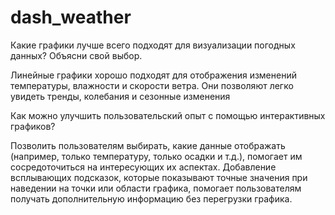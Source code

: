 # dash_weather

Какие графики лучше всего подходят для визуализации погодных данных? Объясни свой выбор.

 Линейные графики хорошо подходят для отображения изменений температуры, влажности и скорости ветра.
 Они позволяют легко увидеть тренды, колебания и сезонные изменения

Как можно улучшить пользовательский опыт с помощью интерактивных графиков?

Позволить пользователям выбирать, какие данные отображать (например, только температуру, только осадки и т.д.), помогает им сосредоточиться на интересующих их аспектах.
 Добавление всплывающих подсказок, которые показывают точные значения при наведении на точки или области графика, помогает пользователям получать дополнительную информацию без перегрузки графика.

 
